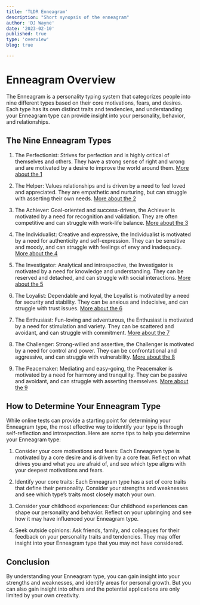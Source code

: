 ```yaml
---
title: 'TLDR Enneagram'
description: "Short synopsis of the enneagram"
author: 'DJ Wayne'
date: '2023-02-10'
published: true
type: 'overview'
blog: true

---
```


# Enneagram Overview

The Enneagram is a personality typing system that categorizes people into nine different types based on their core motivations, fears, and desires. Each type has its own distinct traits and tendencies, and understanding your Enneagram type can provide insight into your personality, behavior, and relationships.

## The Nine Enneagram Types

1. The Perfectionist: Strives for perfection and is highly critical of themselves and others. They have a strong sense of right and wrong and are motivated by a desire to improve the world around them. <a href="/blog/1" > More about the 1  </a>

2. The Helper: Values relationships and is driven by a need to feel loved and appreciated. They are empathetic and nurturing, but can struggle with asserting their own needs. <a href="/blog/2" > More about the 2  </a>

3. The Achiever: Goal-oriented and success-driven, the Achiever is motivated by a need for recognition and validation. They are often competitive and can struggle with work-life balance. <a href="/blog/3" > More about the 3  </a>

4. The Individualist: Creative and expressive, the Individualist is motivated by a need for authenticity and self-expression. They can be sensitive and moody, and can struggle with feelings of envy and inadequacy. <a href="/blog/4" > More about the 4  </a>

5. The Investigator: Analytical and introspective, the Investigator is motivated by a need for knowledge and understanding. They can be reserved and detached, and can struggle with social interactions. <a href="/blog/5" > More about the 5  </a>

6. The Loyalist: Dependable and loyal, the Loyalist is motivated by a need for security and stability. They can be anxious and indecisive, and can struggle with trust issues. <a href="/blog/6" > More about the 6  </a>

7. The Enthusiast: Fun-loving and adventurous, the Enthusiast is motivated by a need for stimulation and variety. They can be scattered and avoidant, and can struggle with commitment. <a href="/blog/7" > More about the 7  </a>

8. The Challenger: Strong-willed and assertive, the Challenger is motivated by a need for control and power. They can be confrontational and aggressive, and can struggle with vulnerability. <a href="/blog/8" > More about the 8  </a>

9. The Peacemaker: Mediating and easy-going, the Peacemaker is motivated by a need for harmony and tranquility. They can be passive and avoidant, and can struggle with asserting themselves. <a href="/blog/9" > More about the 9  </a>

## How to Determine Your Enneagram Type

While online tests can provide a starting point for determining your Enneagram type, the most effective way to identify your type is through self-reflection and introspection. Here are some tips to help you determine your Enneagram type:

1. Consider your core motivations and fears: Each Enneagram type is motivated by a core desire and is driven by a core fear. Reflect on what drives you and what you are afraid of, and see which type aligns with your deepest motivations and fears.

2. Identify your core traits: Each Enneagram type has a set of core traits that define their personality. Consider your strengths and weaknesses and see which type’s traits most closely match your own.

3. Consider your childhood experiences: Our childhood experiences can shape our personality and behavior. Reflect on your upbringing and see how it may have influenced your Enneagram type.

4. Seek outside opinions: Ask friends, family, and colleagues for their feedback on your personality traits and tendencies. They may offer insight into your Enneagram type that you may not have considered.

## Conclusion

By understanding your Enneagram type, you can gain insight into your strengths and weaknesses, and identify areas for personal growth. But you can also gain insight into others and the potential applications are only limited by your own creativity.

